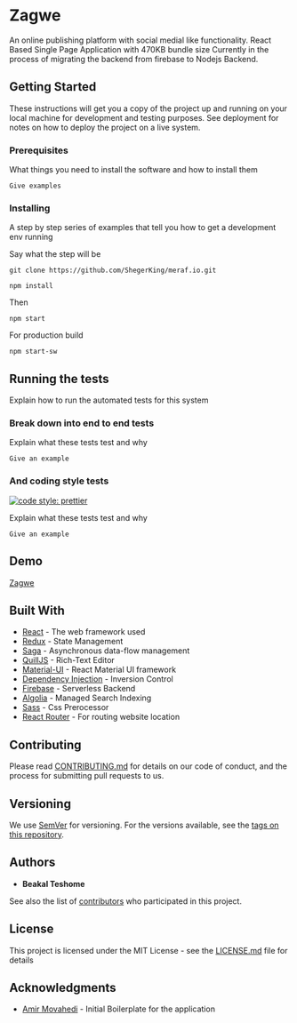 # Zagwe

An online publishing platform with social medial like functionality. React Based Single Page Application with 470KB bundle size
Currently in the process of migrating the backend from firebase to Nodejs Backend.

## Getting Started

These instructions will get you a copy of the project up and running on your local machine for development and testing purposes. See deployment for notes on how to deploy the project on a live system.

### Prerequisites

What things you need to install the software and how to install them

```
Give examples
```

### Installing

A step by step series of examples that tell you how to get a development env running

Say what the step will be

```
git clone https://github.com/ShegerKing/meraf.io.git
```

```
npm install 
```
Then 

```
npm start
```

For production build

```
npm start-sw
```

## Running the tests

Explain how to run the automated tests for this system

### Break down into end to end tests

Explain what these tests test and why

```
Give an example
```

### And coding style tests
[![code style: prettier](https://img.shields.io/badge/code_style-prettier-ff69b4.svg?style=flat-square)](https://github.com/prettier/prettier)

Explain what these tests test and why

```
Give an example
```

## Demo

[Zagwe](https://zagwe.io)

## Built With

* [React](https://reactjs.org/) - The web framework used
* [Redux](https://redux.js.org/) - State Management 
* [Saga](https://github.com/redux-saga/redux-saga) - Asynchronous data-flow management
* [QuillJS](https://github.com/zenoamaro/react-quill) - Rich-Text Editor
* [Material-UI](https://material-ui.com/) - React Material UI framework
* [Dependency Injection](http://inversify.io/) - Inversion Control
* [Firebase](https://firebase.google.com/) - Serverless Backend
* [Algolia](https://www.algolia.com/) - Managed Search Indexing
* [Sass](https://sass-lang.com/) - Css Prerocessor
* [React Router](https://reacttraining.com/react-router/ ) -  For routing website location


## Contributing

Please read [CONTRIBUTING.md](https://gist.github.com/PurpleBooth/b24679402957c63ec426) for details on our code of conduct, and the process for submitting pull requests to us.

## Versioning

We use [SemVer](http://semver.org/) for versioning. For the versions available, see the [tags on this repository](https://github.com/your/project/tags). 

## Authors

* **Beakal Teshome**

See also the list of [contributors](https://github.com/your/project/contributors) who participated in this project.

## License

This project is licensed under the MIT License - see the [LICENSE.md](LICENSE.md) file for details

## Acknowledgments
* [Amir Movahedi](https://github.com/red-gold/react-social-network) - Initial Boilerplate for the application

